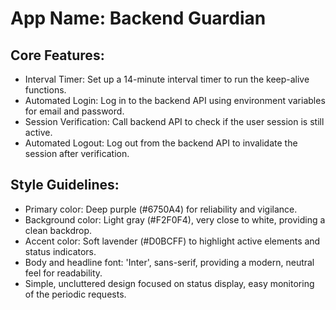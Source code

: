 # **App Name**: Backend Guardian

## Core Features:

- Interval Timer: Set up a 14-minute interval timer to run the keep-alive functions.
- Automated Login: Log in to the backend API using environment variables for email and password.
- Session Verification: Call backend API to check if the user session is still active.
- Automated Logout: Log out from the backend API to invalidate the session after verification.

## Style Guidelines:

- Primary color: Deep purple (#6750A4) for reliability and vigilance.
- Background color: Light gray (#F2F0F4), very close to white, providing a clean backdrop.
- Accent color: Soft lavender (#D0BCFF) to highlight active elements and status indicators.
- Body and headline font: 'Inter', sans-serif, providing a modern, neutral feel for readability.
- Simple, uncluttered design focused on status display, easy monitoring of the periodic requests.